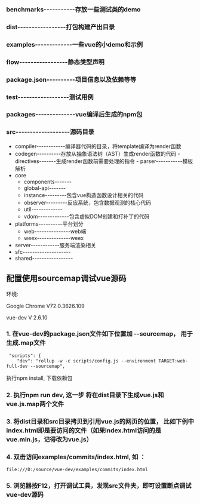 ### benchmarks-----------存放一些测试类的demo
### dist-----------------打包构建产出目录
### examples-------------一些vue的小demo和示例
### flow-----------------静态类型声明
### package.json----------项目信息以及依赖等等
### test------------------测试用例
### packages--------------vue编译后生成的npm包
### src-------------------源码目录
  - compiler------------编译器代码的目录，将template编译为render函数
  -   codegen----------存放从抽象语法树（AST）生成render函数的代码
	- directives-------生成render函数前需要处理的指令
	- parser-----------模板解析
  - core
     - components-------
     - global-api-------
     - instance---------包含vue构造函数设计相关的代码
     - observer---------反应系统，包含数据观测的核心代码
     - util-------------
	  - vdom-------------包含虚拟DOM创建和打补丁的代码
  - platforms----------平台划分
    - web---------------web端
	 - weex--------------weex
  - server------------服务端渲染相关
  - sfc--------------------
  - shared-----------------
  
  
## 配置使用sourcemap调试vue源码 
   环境:
   
   Google Chrome  V72.0.3626.109
   
   vue-dev V 2.6.10  
### 1. 在vue-dev的package.json文件如下位置加 --sourcemap， 用于生成.map文件  

```$xslt
 "scripts": {
    "dev": "rollup -w -c scripts/config.js --environment TARGET:web-full-dev --sourcemap",
```   
执行npm install, 下载依赖包  

### 2. 执行npm run dev, 这一步 将在dist目录下生成vue.js和vue.js.map两个文件
      
### 3. 将dist目录和src目录拷贝到引用vue.js的网页的位置， 比如下例中index.html即是要访问的文件（如果index.html访问的是vue.min.js，记得改为vue.js）

### 4. 双击访问examples/commits/index.html, 如 ：
```  
file:///D:/source/vue-dev/examples/commits/index.html 
```  
    
### 5. 浏览器按F12，打开调试工具，发现src文件夹，即可设置断点调试vue-dev源码
    
